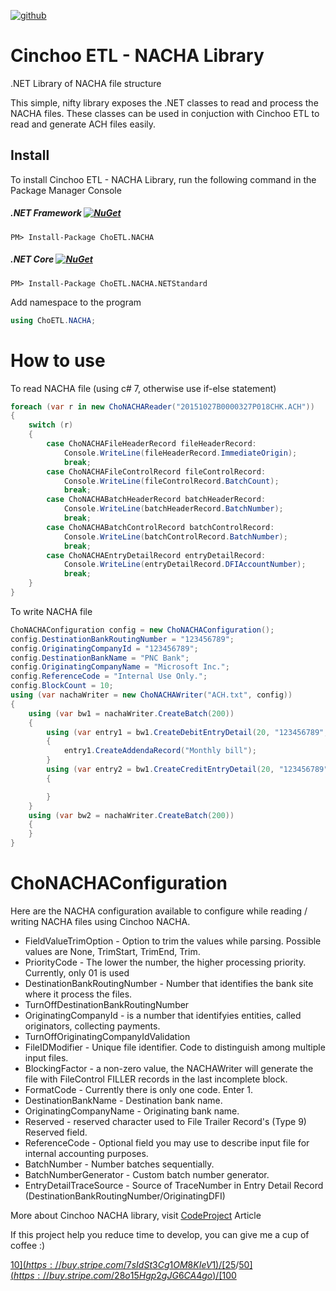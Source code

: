 [![github](https://img.shields.io/github/stars/Cinchoo/ChoETL.NACHA.svg)]()

# Cinchoo ETL - NACHA Library
.NET Library of NACHA file structure

This simple, nifty library exposes the .NET classes to read and process the NACHA files. These classes can be used in conjuction with Cinchoo ETL to read and generate ACH files easily.

## Install

To install Cinchoo ETL - NACHA Library, run the following command in the Package Manager Console

##### .NET Framework [![NuGet](https://img.shields.io/nuget/v/ChoETL.NACHA.svg)](https://www.nuget.org/packages/ChoETL.NACHA/)

    PM> Install-Package ChoETL.NACHA

##### .NET Core [![NuGet](https://img.shields.io/nuget/v/ChoETL.NACHA.NETStandard.svg)](https://www.nuget.org/packages/ChoETL.NACHA.NETStandard/)

    PM> Install-Package ChoETL.NACHA.NETStandard

Add namespace to the program

``` csharp
using ChoETL.NACHA;
```
# How to use

To read NACHA file (using c# 7, otherwise use if-else statement)

``` csharp
foreach (var r in new ChoNACHAReader("20151027B0000327P018CHK.ACH"))
{
    switch (r)
    {
        case ChoNACHAFileHeaderRecord fileHeaderRecord:
            Console.WriteLine(fileHeaderRecord.ImmediateOrigin);
            break;
        case ChoNACHAFileControlRecord fileControlRecord:
            Console.WriteLine(fileControlRecord.BatchCount);
            break;
        case ChoNACHABatchHeaderRecord batchHeaderRecord:
            Console.WriteLine(batchHeaderRecord.BatchNumber);
            break;
        case ChoNACHABatchControlRecord batchControlRecord:
            Console.WriteLine(batchControlRecord.BatchNumber);
            break;
        case ChoNACHAEntryDetailRecord entryDetailRecord:
            Console.WriteLine(entryDetailRecord.DFIAccountNumber);
            break;
    }
}
```

To write NACHA file

``` csharp
ChoNACHAConfiguration config = new ChoNACHAConfiguration();
config.DestinationBankRoutingNumber = "123456789";
config.OriginatingCompanyId = "123456789";
config.DestinationBankName = "PNC Bank";
config.OriginatingCompanyName = "Microsoft Inc.";
config.ReferenceCode = "Internal Use Only.";
config.BlockCount = 10;
using (var nachaWriter = new ChoNACHAWriter("ACH.txt", config))
{
	using (var bw1 = nachaWriter.CreateBatch(200))
	{
		using (var entry1 = bw1.CreateDebitEntryDetail(20, "123456789", "1313131313", 22.505M, "ID Number", "ID Name", "Desc Data"))
		{
			entry1.CreateAddendaRecord("Monthly bill");
		}
		using (var entry2 = bw1.CreateCreditEntryDetail(20, "123456789", "1313131313", 22.505M, "ID Number", "ID Name", "Desc Data"))
		{

		}
	}
	using (var bw2 = nachaWriter.CreateBatch(200))
	{
	}
}
```
# ChoNACHAConfiguration 
Here are the NACHA configuration available to configure while reading / writing NACHA files using Cinchoo NACHA.

- FieldValueTrimOption - Option to trim the values while parsing. Possible values are None, TrimStart, TrimEnd, Trim.
- PriorityCode - The lower the number, the higher processing priority. Currently, only 01 is used
- DestinationBankRoutingNumber - Number that identifies the bank site where it process the files.
- TurnOffDestinationBankRoutingNumber
- OriginatingCompanyId - is a number that identifyies entities, called originators, collecting payments.
- TurnOffOriginatingCompanyIdValidation
- FileIDModifier - Unique file identifier. Code to distinguish among multiple input files.
- BlockingFactor - a non-zero value, the NACHAWriter will generate the file with FileControl FILLER records in the last incomplete block.
- FormatCode - Currently there is only one code. Enter 1.
- DestinationBankName - Destination bank name.
- OriginatingCompanyName - Originating bank name.
- Reserved - reserved character used to File Trailer Record's (Type 9) Reserved field.
- ReferenceCode - Optional field you may use to describe input file for internal accounting purposes.
- BatchNumber - Number batches sequentially.
- BatchNumberGenerator - Custom batch number generator.
- EntryDetailTraceSource - Source of TraceNumber in Entry Detail Record (DestinationBankRoutingNumber/OriginatingDFI) 


More about Cinchoo NACHA library, visit [CodeProject](https://www.codeproject.com/Articles/1170069/Cinchoo-NACHA) Article

If this project help you reduce time to develop, you can give me a cup of coffee :)

[$10](https://buy.stripe.com/7sIdSt3Cg1OM8KIeV1)/[$25](https://buy.stripe.com/4gw3dP5KoeBy6CAcMR)/[$50](https://buy.stripe.com/28o15Hgp2gJG6CA4go)/[$100](https://buy.stripe.com/bIYbKl8WA2SQe523cl)
